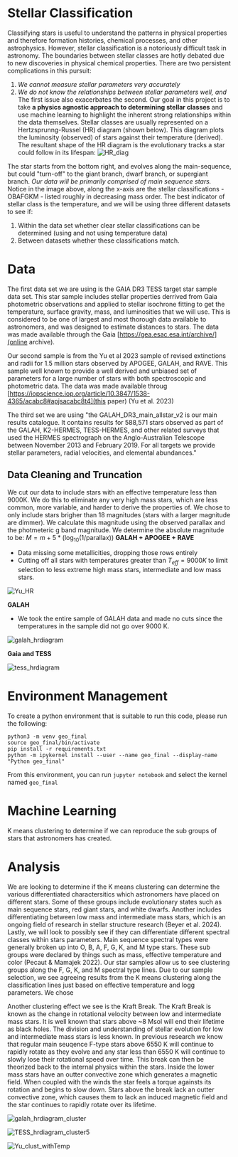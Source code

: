 # Stellar Classification
Classifying stars is useful to understand the patterns in physical properties and therefore formation histories, chemical processes, and other astrophysics. However, stellar classification is a notoriously difficult task in astronomy. The boundaries between stellar classes are hotly debated due to new discoveries in physical chemical properties. There are two persistent complications in this pursuit:
1. _We cannot measure stellar parameters very accurately_
2. _We  do not know the relationships between stellar parameters well, and_
The first issue also exacerbates the second. Our goal in this project is to take **a physics agnostic approach to determining stellar classes** and use machine learning to highlight the inherent strong relationships within the data themselves.
Stellar classes are usually represented on a Hertzsprunng-Russel (HR) diagram (shown below). This diagram plots the luminosity (observed) of stars against their temperature (derived). The resultant shape of the HR diagram is the evolutionary tracks a star could follow in its lifespan:
![HR_diag](https://github.com/user-attachments/assets/6410d742-d82e-48f8-af1e-536099bf4c5a)

The star starts from the bottom right, and evolves along the main-sequence, but could "turn-off" to the giant branch, dwarf branch, or supergiant branch. _Our data will be primarily comprised of main sequence stars._ Notice in the image above, along the x-axis are the stellar classifications - OBAFGKM - listed roughly in decreasing mass order. The best indicator of stellar class is the temperature, and we will be using three different datasets to see if:
1. Within the data set whether clear stellar classifications can be determined (using and not using temperature data)
2. Between datasets whether these classifications match.

# Data
The first data set we are using is the GAIA DR3 TESS target star sample data set. This star sample includes stellar properties derrived from Gaia photometric observations and applied to stellar isochrone fitting to get the temperature, surface gravity, mass, and luminosities that we will use. This is considered to be one of largest and most thorough data available to astronomers, and was designed to estimate distances to stars. The data was made available through the Gaia [https://gea.esac.esa.int/archive/](online archive).

Our second sample is from the Yu et al 2023 sample of revised extinctions and radii for 1.5 million stars observed by APOGEE, GALAH, and RAVE. This sample well known to provide a well derived and unbiased set of parameters for a large number of stars with both spectroscopic and photometric data. The data was made available throug [https://iopscience.iop.org/article/10.3847/1538-4365/acabc8#apjsacabc8t4](this paper) (Yu et al. 2023)

The third set we are using "the GALAH_DR3_main_allstar_v2 is our main results catalogue. It contains results for 588,571 stars observed as part of the GALAH, K2-HERMES, TESS-HERMES, and other related surveys that used the HERMES spectrograph on the Anglo-Australian Telescope between November 2013 and February 2019. For all targets we provide stellar parameters, radial velocities, and elemental abundances."

## Data Cleaning and Truncation
We cut our data to include stars with an effective temperature less than 9000K. We do this to eliminate any very high mass stars, which are less common, more variable, and harder to derive the properties of. We chose to only include stars brigher than 18 magnitudes (stars with a larger magnitude are dimmer). We calculate this magnitude using the observed parallax and the photmeteric g band magnitude.
We determine the absolute magnitude to be:
$M = m + 5*(\log_{10} (1/ \text{parallax}))$
**GALAH + APOGEE + RAVE**
- Data missing some metallicities, dropping those rows entirely
- Cutting off all stars with temperatures greater than $T_{eff}=9000K$ to limit selection to less extreme high mass stars, intermediate and low mass stars.

![Yu_HR](https://github.com/user-attachments/assets/7cb71876-bc85-4ed7-bf54-bb0b81051f9c)

**GALAH**
- We took the entire sample of GALAH data and made no cuts since the temperatures in the sample did not go over 9000 K.

![galah_hrdiagram](https://github.com/user-attachments/assets/9b567aec-e711-4c9c-beba-db2316ab8fbc)

**Gaia and TESS**

![tess_hrdiagram](https://github.com/user-attachments/assets/2185ae27-971a-419a-85a7-21f810153bfc)

# Environment Management
To create a python environment that is suitable to run this code, please run the following:
```
python3 -m venv geo_final
source geo_final/bin/activate
pip install -r requirements.txt
python -m ipykernel install --user --name geo_final --display-name "Python geo_final"
```
From this environment, you can run `jupyter notebook` and select the kernel named `geo_final`

# Machine Learning 
K means clustering to determine if we can reproduce the sub groups of stars that astronomers has created. 

# Analysis 
We are looking to determine if the K means clustering can determine the various differentiated charactersitics which astronomers have placed on different stars. Some of these groups include evolutionary states such as main sequence stars, red giant stars, and white dwarfs. Another includes differentiating between low mass and intermediate mass stars, which is an ongoing field of research in stellar structure research (Beyer et al. 2024). Lastly, we will look to possibly see if they can differentiate different spectral classes within stars parameters. Main sequence spectral types were generally broken up into O, B, A, F, G, K, and M type stars. These sub groups were declared by things such as mass, effective temperature and color (Pecaut & Mamajek 2022). Our star samples allow us to see clustering groups along the F, G, K, and M spectral type lines. Due to our sample selection, we see agreeing results from the K means clustering along the classification lines just based on effective temperature and logg parameters. We chose 

Another clustering effect we see is the Kraft Break. The Kraft Break is known as the change in rotational velocity between low and intermediate mass stars. It is well known that stars above ~8 Msol will end their lifetime as black holes. The division and understanding of stellar evolution for low and intermediate mass stars is less known. In previous research we know that regular main seuqence F-type stars above 6550 K will continue to rapidly rotate as they evolve and any star less than 6550 K will continue to slowly lose their rotational speed over time. This break can then be theorized back to the internal physics within the stars. Inside the lower mass stars have an outter convective zone which generates a magnetic field. When coupled with the winds the star feels a torque againsts its rotation and begins to slow down. Stars above the break lack an outter convective zone, which causes them to lack an induced magnetic field and the star continues to rapidly rotate over its lifetime. 

![galah_hrdiagram_cluster](https://github.com/user-attachments/assets/62d04d80-d3de-41db-94c4-467beb5754c6)

![TESS_hrdiagram_cluster5](https://github.com/user-attachments/assets/0300714f-e009-47e5-8f32-e6427787ab20)

![Yu_clust_withTemp](https://github.com/user-attachments/assets/4988636e-9c7d-45a9-9684-3c8d5bd92586)






